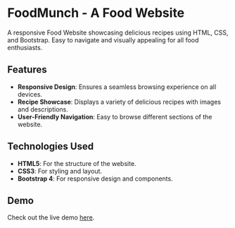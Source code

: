 # FoodMunch - A Food Website

A responsive Food Website showcasing delicious recipes using HTML, CSS, and Bootstrap. Easy to navigate and visually appealing for all food enthusiasts.

## Features

- **Responsive Design**: Ensures a seamless browsing experience on all devices.
- **Recipe Showcase**: Displays a variety of delicious recipes with images and descriptions.
- **User-Friendly Navigation**: Easy to browse different sections of the website.

## Technologies Used

- **HTML5**: For the structure of the website.
- **CSS3**: For styling and layout.
- **Bootstrap 4**: For responsive design and components.

## Demo

Check out the live demo [here](https://yourdemolink.com).
